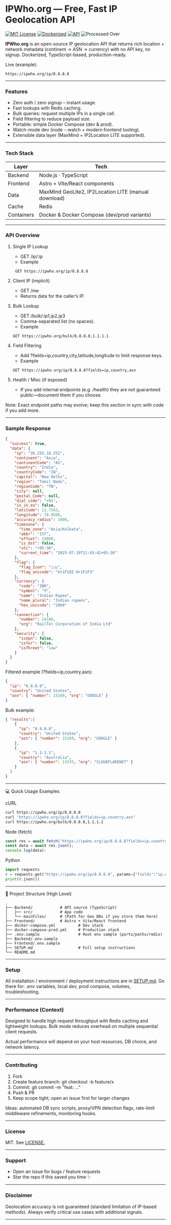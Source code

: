 # IPWho.org — Free, Fast IP Geolocation API

[![MIT License](https://img.shields.io/badge/License-MIT-green.svg)](./LICENSE)
[![Dockerized](https://img.shields.io/badge/Docker-Ready-blue.svg)](./docker-compose.yml)
[![API](https://img.shields.io/badge/API-Open-green.svg)](#api-overview)
![Processed Over](https://img.shields.io/badge/Processed_Over-12M_IP's-blue.svg)

**IPWho.org** is an open-source IP geolocation API that returns rich location + network metadata (continent → ASN → currency) with no API key, no signup. Dockerized, TypeScript-based, production-ready.

Live (example):
```
https://ipwho.org/ip/8.8.8.8
```

---

### Features
- Zero auth / zero signup – instant usage. 
- Fast lookups with Redis caching. 
- Bulk queries: request multiple IPs in a single call. 
- Field filtering to reduce payload size. 
- Portable: simple Docker Compose (dev & prod). 
- Watch-mode dev (node --watch + modern frontend tooling). 
- Extensible data layer (MaxMind + IP2Location LITE supported).

---

### Tech Stack
| Layer      | Tech                                                 |
|------------|------------------------------------------------------|
| Backend    | Node.js · TypeScript                                 |
| Frontend   | Astro + Vite/React components                        |
| Data       | MaxMind GeoLite2, IP2Location LITE (manual download) |
| Cache      | Redis                                                |
| Containers | Docker & Docker Compose (dev/prod variants)          |


---

### API Overview

1. Single IP Lookup

   - GET /ip/:ip 
   - Example
   ```http request
    GET https://ipwho.org/ip/8.8.8.8
    ```
2. Client IP (implicit)
   - GET /me
   - Returns data for the caller’s IP.

3. Bulk Lookup
   - GET /bulk/:ip1,ip2,ip3
   - Comma-separated list (no spaces).
   - Example
    ```http request
    GET https://ipwho.org/bulk/8.8.8.8,1.1.1.1
    ```
   
4. Field Filtering
    - Add ?fields=ip,country,city,latitude,longitude to limit response keys.
   - Example
    ```http request
    GET https://ipwho.org/ip/8.8.8.8?fields=ip,country,asn
    ```
   
5. Health / Misc (if exposed)
   - If you add internal endpoints (e.g. /health) they are not guaranteed public—document them if you choose.

Note: Exact endpoint paths may evolve; keep this section in sync with code if you add more.

---

### Sample Response
```json
{
  "success": true,
  "data": {
    "ip": "36.255.18.252",
    "continent": "Asia",
    "continentCode": "AS",
    "country": "India",
    "countryCode": "IN",
    "capital": "New Delhi",
    "region": "Tamil Nadu",
    "regionCode": "TN",
    "city": null,
    "postal_Code": null,
    "dial_code": "+91",
    "is_in_eu": false,
    "latitude": 11.7342,
    "longitude": 78.9566,
    "accuracy_radius": 1000,
    "timezone": {
      "time_zone": "Asia/Kolkata",
      "abbr": "IST",
      "offset": 19800,
      "is_dst": false,
      "utc": "+05:30",
      "current_time": "2025-07-19T21:43:42+05:30"
    },
    "flag": {
      "flag_Icon": "🇮🇳",
      "flag_unicode": "U+1F1EE U+1F1F3"
    },
    "currency": {
      "code": "INR",
      "symbol": "₹",
      "name": "Indian Rupee",
      "name_plural": "Indian rupees",
      "hex_unicode": "20b9"
    },
    "connection": {
      "number": 24186,
      "org": "RailTel Corporation of India Ltd"
    },
    "security": {
      "isVpn": false,
      "isTor": false,
      "isThreat": "low"
    }
  }
}
```
Filtered example (?fields=ip,country,asn):

```json
{
  "ip": "8.8.8.8",
  "country": "United States",
  "asn": { "number": 15169, "org": "GOOGLE" }
}
```
Bulk example:
```json
{ "results":[
    {
      "ip": "8.8.8.8",
      "country": "United States",
      "asn": { "number": 15169, "org": "GOOGLE" }
    },
    {
      "ip": "1.1.1.1",
      "country": "Australia",
      "asn": { "number": 13335, "org": "CLOUDFLARENET" }
    }
  ]
}
```

---

💻 Quick Usage Examples

cURL
```bash
curl https://ipwho.org/ip/8.8.8.8
curl "https://ipwho.org/ip/8.8.8.8?fields=ip,country,asn"
curl https://ipwho.org/bulk/8.8.8.8,1.1.1.1
```
Node (fetch)
```js
const res = await fetch('https://ipwho.org/ip/8.8.8.8?fields=ip,country,asn');
const data = await res.json();
console.log(data);
```
Python

```python
import requests
r = requests.get("https://ipwho.org/ip/8.8.8.8", params={"fields":"ip,country,asn"})
print(r.json())
```

---

📂 Project Structure (High Level)
```
.
├── Backend/            # API source (TypeScript)
│   ├── src/            # App code
│   └── mainFiles/      # (Path for Geo DBs if you store them here)
├── Frontend/           # Astro + Vite/React frontend
├── docker-compose.yml          # Dev stack
├── docker-compose-prod.yml     # Production stack
├── .env.sample                 # Root env sample (ports/paths/redis)
├── Backend/.env.sample
├── Frontend/.env.sample
├── SETUP.md                    # Full setup instructions
└── README.md
```

---

### Setup

All installation / environment / deployment instructions are in [SETUP.md](./SETUP.md).
Go there for: .env variables, local dev, prod compose, volumes, troubleshooting.

---

### Performance (Context)

Designed to handle high request throughput with Redis caching and lightweight lookups. Bulk mode reduces overhead on multiple sequential client requests.

Actual performance will depend on your host resources, DB choice, and network latency.

---

### Contributing
1.	Fork
2.	Create feature branch: git checkout -b feature/x
3.	Commit: git commit -m "feat: ..."
4.	Push & PR
5.	Keep scope tight; open an issue first for larger changes

Ideas: automated DB sync scripts, proxy/VPN detection flags, rate-limit middleware refinements, monitoring hooks.

---

### License

MIT. See [LICENSE.](./LICENSE)

---

### Support

- Open an issue for bugs / feature requests
- Star the repo if this saved you time ✨

---

### Disclaimer

Geolocation accuracy is not guaranteed (standard limitation of IP-based methods). Always verify critical use cases with additional signals.

---